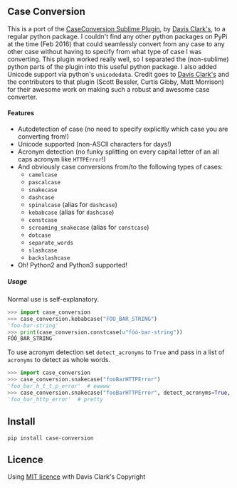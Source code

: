 ## Case Conversion
This is a port of the [CaseConversion Sublime Plugin](https://github.com/jdc0589/CaseConversion), by [Davis Clark's](https://github.com/jdc0589), to a regular python package. I couldn't find any other python packages on PyPi at the time (Feb 2016) that could seamlessly convert from any case to any other case without having to specify from what type of case I was converting. This plugin worked really well, so I separated the (non-sublime) python parts of the plugin into this useful python package. I also added Unicode support via python's `unicodedata`. Credit goes to [Davis Clark's](https://github.com/jdc0589) and the contributors to that plugin (Scott Bessler, Curtis Gibby, Matt Morrison) for their awesome work on making such a robust and awesome case converter.

#### Features

- Autodetection of case (no need to specify explicitly which case you are converting from!)
- Unicode supported (non-ASCII characters for days!)
- Acronym detection (no funky splitting on every capital letter of an all caps acronym like `HTTPError`!)
- And obviously case conversions from/to the following types of cases:
  - `camelcase`
  - `pascalcase`
  - `snakecase`
  - `dashcase`
  - `spinalcase` (alias for `dashcase`)
  - `kebabcase` (alias for `dashcase`)
  - `constcase`
  - `screaming_snakecase` (alias for `constcase`)
  - `dotcase`
  - `separate_words`
  - `slashcase`
  - `backslashcase`
- Oh! Python2 and Python3 supported!


##### Usage

Normal use is self-explanatory.

```python
>>> import case_conversion
>>> case_conversion.kebabcase("FOO_BAR_STRING")
'foo-bar-string'
>>> print(case_conversion.constcase(u"fóó-bar-string"))
FÓÓ_BAR_STRING
```

To use acronym detection set `detect_acronyms` to `True` and pass in a list of `acronyms` to detect as whole words.

```python
>>> import case_conversion
>>> case_conversion.snakecase("fooBarHTTPError")
'foo_bar_h_t_t_p_error'  # ewwww
>>> case_conversion.snakecase("fooBarHTTPError", detect_acronyms=True, acronyms=['HTTP'])
'foo_bar_http_error'  # pretty
```

## Install

```
pip install case-conversion
```


## Licence

Using [MIT licence](LICENSE.txt) with Davis Clark's Copyright
